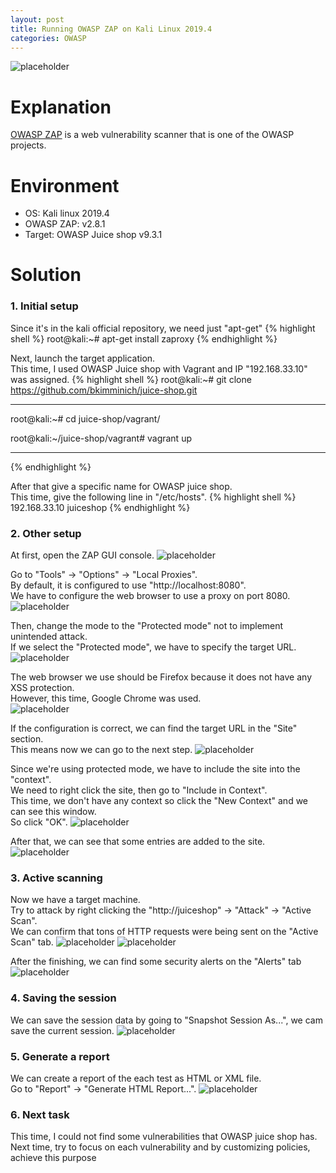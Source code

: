 ```yaml
---
layout: post
title: Running OWASP ZAP on Kali Linux 2019.4
categories: OWASP
---
```


![placeholder](https://media.githubusercontent.com/media/inar1/inar1.github.io/master/public/images/general/zap.jpg)

# Explanation
<a href="https://www.owasp.org/index.php/OWASP_Zed_Attack_Proxy_Project">OWASP ZAP</a> is a web vulnerability scanner that is one of the OWASP projects.<br>

# Environment
* OS: Kali linux 2019.4
* OWASP ZAP: v2.8.1 
* Target: OWASP Juice shop v9.3.1

# Solution
### 1. Initial setup
Since it's in the kali official repository, we need just "apt-get"
{% highlight shell %}
root@kali:~# apt-get install zaproxy
{% endhighlight %}

Next, launch the target application.<br>
This time, I used OWASP Juice shop with Vagrant and IP "192.168.33.10" was assigned.
{% highlight shell %}
root@kali:~# git clone https://github.com/bkimminich/juice-shop.git

---

root@kali:~# cd juice-shop/vagrant/

root@kali:~/juice-shop/vagrant# vagrant up

---
{% endhighlight %}

After that give a specific name for OWASP juice shop.<br>
This time, give the following line in "/etc/hosts".
{% highlight shell %}
192.168.33.10 juiceshop
{% endhighlight %}


### 2. Other setup

At first, open the ZAP GUI console.
![placeholder](https://media.githubusercontent.com/media/inar1/inar1.github.io/master/public/images/2020-01-06/2020-01-05-18-19-49.png)

Go to "Tools" -> "Options" -> "Local Proxies".<br>
By default, it is configured to use "http://localhost:8080".<br>
We have to configure the web browser to use a proxy on port 8080.
![placeholder](https://media.githubusercontent.com/media/inar1/inar1.github.io/master/public/images/2020-01-06/2019-12-31-10-50-57.png)

Then, change the mode to the "Protected mode" not to implement unintended attack.<br>
If we select the "Protected mode", we have to specify the target URL.
![placeholder](https://media.githubusercontent.com/media/inar1/inar1.github.io/master/public/images/2020-01-06/2020-01-01-12-52-45.png)

The web browser we use should be Firefox because it does not have any XSS protection.<br>
However, this time, Google Chrome was used.<br>
![placeholder](https://media.githubusercontent.com/media/inar1/inar1.github.io/master/public/images/2020-01-06/2020-01-05-18-37-27.png)

If the configuration is correct, we can find the target URL in the "Site" section.<br>
This means now we can go to the next step.
![placeholder](https://media.githubusercontent.com/media/inar1/inar1.github.io/master/public/images/2020-01-06/2020-01-05-18-44-26.png)

Since we're using protected mode, we have to include the site into the "context".<br>
We need to right click the site, then go to "Include in Context".<br>
This time, we don't have any context so click the "New Context" and we can see this window.<br>
So click "OK".
![placeholder](https://media.githubusercontent.com/media/inar1/inar1.github.io/master/public/images/2020-01-06/2020-01-01-12-54-10.png)

After that, we can see that some entries are added to the site.
![placeholder](https://media.githubusercontent.com/media/inar1/inar1.github.io/master/public/images/2020-01-06/2020-01-01-12-52-45.png)


### 3. Active scanning

Now we have a target machine.<br>
Try to attack by right clicking the "http://juiceshop" -> "Attack" -> "Active Scan".<br>
We can confirm that tons of HTTP requests were being sent on the "Active Scan" tab.
![placeholder](https://media.githubusercontent.com/media/inar1/inar1.github.io/master/public/images/2020-01-06/2020-01-01-12-54-41.png)
![placeholder](https://media.githubusercontent.com/media/inar1/inar1.github.io/master/public/images/2020-01-06/2020-01-01-13-01-32.png)

After the finishing, we can find some security alerts on the "Alerts" tab
![placeholder](https://media.githubusercontent.com/media/inar1/inar1.github.io/master/public/images/2020-01-06/2020-01-01-13-06-41.png)


### 4. Saving the session

We can save the session data by going to "Snapshot Session As...", we cam save the current session.
![placeholder](https://media.githubusercontent.com/media/inar1/inar1.github.io/master/public/images/2020-01-06/2020-01-05-18-47-55.png)


### 5. Generate a report

We can create a report of the each test as HTML or XML file.<br>
Go to "Report" -> "Generate HTML Report...".
![placeholder](https://media.githubusercontent.com/media/inar1/inar1.github.io/master/public/images/2020-01-06/2020-01-05-18-48-51.png)


### 6. Next task

This time, I could not find some vulnerabilities that OWASP juice shop has.<br>
Next time, try to focus on each vulnerability and by customizing policies, achieve this purpose
